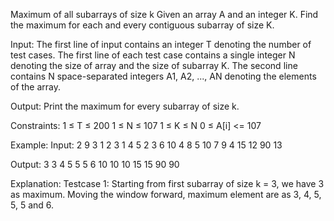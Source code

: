 Maximum of all subarrays of size k 
Given an array A and an integer K. Find the maximum for each and every contiguous subarray of size K.

Input:
The first line of input contains an integer T denoting the number of test cases. The first line of each test case contains a single integer N denoting the size of array and the size of subarray K. The second line contains N space-separated integers A1, A2, ..., AN denoting the elements of the array.

Output:
Print the maximum for every subarray of size k.

Constraints:
1 ≤ T ≤ 200
1 ≤ N ≤ 107
1 ≤ K ≤ N
0 ≤ A[i] <= 107

Example:
Input:
2
9 3
1 2 3 1 4 5 2 3 6
10 4
8 5 10 7 9 4 15 12 90 13

Output:
3 3 4 5 5 5 6
10 10 10 15 15 90 90

Explanation:
Testcase 1: Starting from first subarray of size k = 3, we have 3 as maximum. Moving the window forward, maximum element are as 3, 4, 5, 5, 5 and 6.